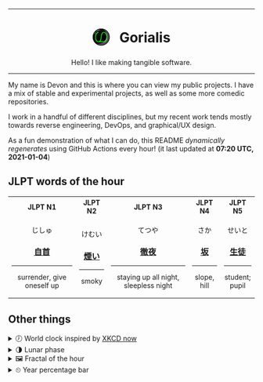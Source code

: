 ***

<h1 align="center">
<sub>
    <img src="readme/resources/avatar.png" height="36">
</sub>
&nbsp;
Gorialis
</h1>
<p align="center">
Hello! I like making tangible software.
</p>

***

My name is Devon and this is where you can view my public projects. I have a mix of stable and experimental projects, as well as some more comedic repositories.

I work in a handful of different disciplines, but my recent work tends mostly towards reverse engineering, DevOps, and graphical/UX design.

As a fun demonstration of what I can do, this README *dynamically regenerates* using GitHub Actions every hour! (it last updated at **07:20 UTC, 2021-01-04**)

<h2>JLPT words of the hour</h2>
<table>
    <tr>
        <th>JLPT N1</th>
        <th>JLPT N2</th>
        <th>JLPT N3</th>
        <th>JLPT N4</th>
        <th>JLPT N5</th>
    </tr>
    <tr>
        <td>
            <p align="center">じしゅ</p>
            <h3 align="center"><b><a href="https://jisho.org/search/%E8%87%AA%E9%A6%96">自首</a></b></h3>
            <hr>
            <p align="center">surrender,<wbr> give oneself up</p>
        </td>
        <td>
            <p align="center">けむい</p>
            <h3 align="center"><b><a href="https://jisho.org/search/%E7%85%99%E3%81%84">煙い</a></b></h3>
            <hr>
            <p align="center">smoky</p>
        </td>
        <td>
            <p align="center">てつや</p>
            <h3 align="center"><b><a href="https://jisho.org/search/%E5%BE%B9%E5%A4%9C">徹夜</a></b></h3>
            <hr>
            <p align="center">staying up all night,<wbr> sleepless night</p>
        </td>
        <td>
            <p align="center">さか</p>
            <h3 align="center"><b><a href="https://jisho.org/search/%E5%9D%82">坂</a></b></h3>
            <hr>
            <p align="center">slope,<wbr> hill</p>
        </td>
        <td>
            <p align="center">せいと</p>
            <h3 align="center"><b><a href="https://jisho.org/search/%E7%94%9F%E5%BE%92">生徒</a></b></h3>
            <hr>
            <p align="center">student;<br> pupil</p>
        </td>
    </tr>
</table>

<h2>Other things</h2>
<details>
<summary>🕖  World clock inspired by <a href="https://xkcd.com/now">XKCD now</a></summary>

> <img src="generated/now.png" width="512">

</details>
<details>
<summary>🌗 Lunar phase</summary>

The moon is approximately 71.89% through its phase (Last Quarter).

</details>
<details>
<summary>&#x1f5bc; Fractal of the hour</summary>

> <img src="generated/fractal.png" width="512">

</details>
<details>
<summary>&#x23f2; Year percentage bar</summary>
<pre><code>2021 [▁▁▁▁▁▁▁▁▁▁▁▁▁▁▁▁▁▁▁▁] 0.91%</code></pre>
</details>
